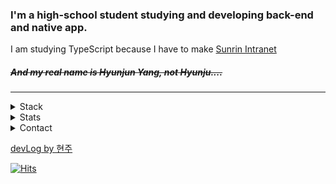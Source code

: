 ### I'm a high-school student studying and developing back-end and native app.
I am studying TypeScript because I have to make [Sunrin Intranet](https://github.com/sunrinlifeteam)

##### ~~And my real name is Hyunjun Yang, not Hyunju....~~  
---
  
<details>
<summary>Stack</summary>

#### Web
+ HTML, CSS, JS
+ PHP, Node.js, Express.js, Socket.io
+ MongoDB, MySQL

#### App
+ Kotlin
+ Java
+ Android Studio

#### Etc
+ C
+ Python
+ Linux(Ubuntu, CentOS)

</details>
  
  
  
  
  
<details>
  
  <summary>Stats</summary> 
   
  
  [![2tle's github stats](https://github-readme-stats.vercel.app/api?username=2tle)](https://github.com/2tle)
    
  [![Top Langs](https://github-readme-stats.vercel.app/api/top-langs/?username=2tle)](https://github.com/2tle)
  
  [![ytieelte](http://mazassumnida.wtf/api/v2/generate_badge?boj=ytieelte)](https://solved.ac/profile/ytieelte)
  
</details>




<details>
  <summary>Contact</summary>
 
   + Phone: 82 10 8390 0511
   + Email: iam@2tle.io
  
</details>
  
  
[devLog by 현주](https://velog.io/@hyunju)
  
  

[![Hits](https://hits.seeyoufarm.com/api/count/incr/badge.svg?url=https%3A%2F%2Fgithub.com%2F2tle)](https://github.com/2tle)
